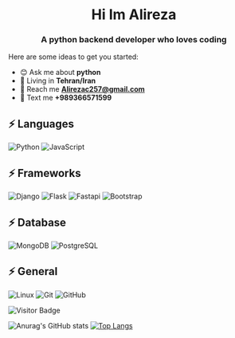 <h1 align=center>Hi  Im Alireza</h1>
<h3 align=center>A python backend developer who loves coding</h3>

Here are some ideas to get you started:

- 😊 Ask me about **python**
- 📍 Living in **Tehran/Iran**
- 📮 Reach me **Alirezac257@gmail.com**
- 💬 Text me **+989366571599**
## ⚡ Languages

![Python](https://img.shields.io/badge/-Python-black?style=for-the-badge&logo=Python)
![JavaScript](https://img.shields.io/badge/-JavaScript-black?style=for-the-badge&logo=javascript)

## ⚡ Frameworks

![Django](https://img.shields.io/badge/-Django-black?style=for-the-badge&logo=Django)
![Flask](https://img.shields.io/badge/-Flask-black?style=for-the-badge&logo=Flask)
![Fastapi](https://img.shields.io/badge/-Fastapi-black?style=for-the-badge&logo=Fastapi)
![Bootstrap](https://img.shields.io/badge/-Bootstrap-black?style=for-the-badge&logo=bootstrap)

## ⚡ Database
![MongoDB](https://img.shields.io/badge/-MongoDB-black?style=for-the-badge&logo=mongodb)
![PostgreSQL](https://img.shields.io/badge/-PostgreSQL-black?style=for-the-badge&logo=postgresql)

## ⚡ General

![Linux](https://img.shields.io/badge/-Linux-black?style=for-the-badge&logo=Linux)
![Git](https://img.shields.io/badge/-Git-black?style=for-the-badge&logo=git)
![GitHub](https://img.shields.io/badge/-GitHub-black?style=for-the-badge&logo=github)

![Visitor Badge](https://visitor-badge.laobi.icu/badge?page_id=clon3r2)
<!-- <a href="https://getbootstrap.com" target="_blank" rel="noreferrer"> <img src="https://raw.githubusercontent.com/devicons/devicon/master/icons/bootstrap/bootstrap-plain-wordmark.svg" alt="bootstrap" width="40" height="40"/> </a> -->

![Anurag's GitHub stats](https://github-readme-stats.vercel.app/api?username=clon3r2&hide=contribs,prs,issues&show_icons=true&theme=onedark)
[![Top Langs](https://github-readme-stats.vercel.app/api/top-langs/?username=clon3r2&layout=compact)](https://github.com/clon3r2/github-readme-stats)
